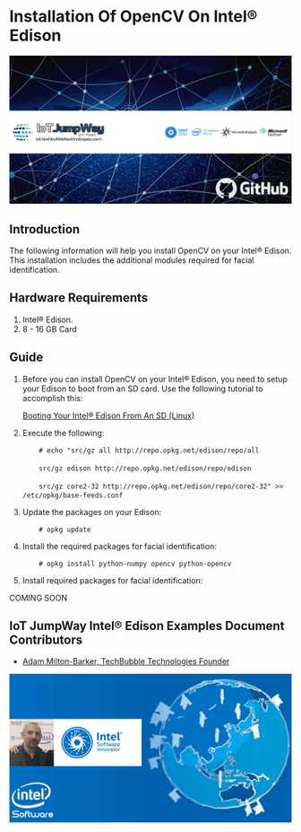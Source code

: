 # Installation Of OpenCV On Intel® Edison

![TechBubble IoT JumpWay Docs](../../images/main/IoT-Jumpway.jpg) 

## Introduction

The following information will help you install OpenCV on your Intel® Edison. This installation includes the additional modules required for facial identification.

## Hardware Requirements

1. Intel® Edison.
2. 8 - 16 GB Card

## Guide

1. Before you can install OpenCV on your Intel® Edison, you need to setup your Edison to boot from an SD card. Use the following tutorial to accomplish this:

    [Booting Your Intel® Edison From An SD (Linux)](https://github.com/TechBubbleTechnologies/IoT-JumpWay-Intel-Examples/blob/master/Intel-Edison/_DOCS/1-Booting-From-SD-Linux.md "Booting Your Intel® Edison From An SD (Linux)")

2. Execute the following:

    ```
        # echo "src/gz all http://repo.opkg.net/edison/repo/all

        src/gz edison http://repo.opkg.net/edison/repo/edison

        src/gz core2-32 http://repo.opkg.net/edison/repo/core2-32" >> /etc/opkg/base-feeds.conf
    ```

3. Update the packages on your Edison:

    ```
        # opkg update
    ```

4. Install the required packages for facial identification:  

    ```
        # opkg install python-numpy opencv python-opencv
    ```

5. Install required packages for facial identification:

COMING SOON


## IoT JumpWay Intel® Edison Examples Document Contributors

- [Adam Milton-Barker, TechBubble Technologies Founder](https://github.com/AdamMiltonBarker "Adam Milton-Barker, TechBubble Technologies Founder")

![Adam Milton-Barker,  Intel Software Innovator](../../images/main/Intel-Software-Innovator.jpg)  